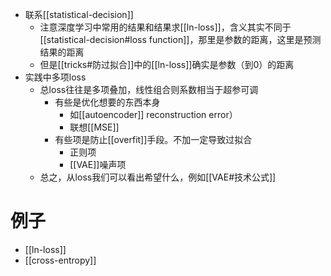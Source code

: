 - 联系[[statistical-decision]]
  - 注意深度学习中常用的结果和结果求[[ln-loss]]，含义其实不同于[[statistical-decision#loss function]]，那里是参数的距离，这里是预测结果的距离
  - 但是[[tricks#防过拟合]]中的[[ln-loss]]确实是参数（到0）的距离
- 实践中多项loss
  - 总loss往往是多项叠加，线性组合则系数相当于超参可调
    - 有些是优化想要的东西本身
      - 如[[autoencoder]] reconstruction error）
      - 联想[[MSE]]
    - 有些项是防止[[overfit]]手段。不加一定导致过拟合
      - 正则项
      - [[VAE]]噪声项
  - 总之，从loss我们可以看出希望什么，例如[[VAE#技术公式]]
# 例子
- [[ln-loss]]
- [[cross-entropy]]